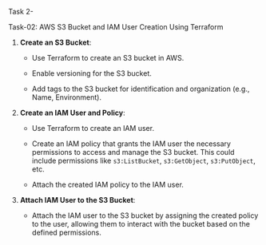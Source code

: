 Task 2-  
 

Task-02: AWS S3 Bucket and IAM User Creation Using Terraform 

1. **Create an S3 Bucket**: 

   - Use Terraform to create an S3 bucket in AWS. 

   - Enable versioning for the S3 bucket. 

   - Add tags to the S3 bucket for identification and organization (e.g., Name, Environment). 

2. **Create an IAM User and Policy**: 

   - Use Terraform to create an IAM user. 

   - Create an IAM policy that grants the IAM user the necessary permissions to access and manage the S3 bucket. This could include permissions like `s3:ListBucket`, `s3:GetObject`, `s3:PutObject`, etc. 

   - Attach the created IAM policy to the IAM user. 

3. **Attach IAM User to the S3 Bucket**: 

   - Attach the IAM user to the S3 bucket by assigning the created policy to the user, allowing them to interact with the bucket based on the defined permissions.
